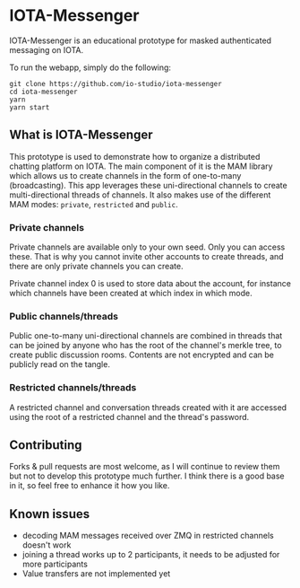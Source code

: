 # IOTA-Messenger

IOTA-Messenger is an educational prototype for masked authenticated messaging on IOTA.

To run the webapp, simply do the following:

```
git clone https://github.com/io-studio/iota-messenger
cd iota-messenger
yarn
yarn start
```

## What is IOTA-Messenger

This prototype is used to demonstrate how to organize a distributed chatting platform on IOTA. The main component of it is the MAM library which allows us to create channels in the form of one-to-many (broadcasting). This app leverages these uni-directional channels to create multi-directional threads of channels. It also makes use of the different MAM modes: `private`, `restricted` and `public`.

### Private channels

Private channels are available only to your own seed. Only you can access these. That is why you cannot invite other accounts to create threads, and there are only private channels you can create.

Private channel index 0 is used to store data about the account, for instance which channels have been created at which index in which mode.

### Public channels/threads

Public one-to-many uni-directional channels are combined in threads that can be joined by anyone who has the root of the channel's merkle tree, to create public discussion rooms. Contents are not encrypted and can be publicly read on the tangle.

### Restricted channels/threads

A restricted channel and conversation threads created with it are accessed using the root of a restricted channel and the thread's password.

## Contributing

Forks & pull requests are most welcome, as I will continue to review them but not to develop this prototype much further. I think there is a good base in it, so feel free to enhance it how you like.

## Known issues

- decoding MAM messages received over ZMQ in restricted channels doesn't work
- joining a thread works up to 2 participants, it needs to be adjusted for more participants
- Value transfers are not implemented yet
